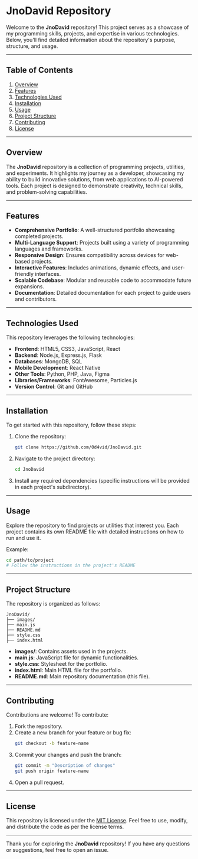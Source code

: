 # JnoDavid Repository

Welcome to the **JnoDavid** repository! This project serves as a showcase of my programming skills, projects, and expertise in various technologies. Below, you'll find detailed information about the repository's purpose, structure, and usage.

---

## Table of Contents
1. [Overview](#overview)
2. [Features](#features)
3. [Technologies Used](#technologies-used)
4. [Installation](#installation)
5. [Usage](#usage)
6. [Project Structure](#project-structure)
7. [Contributing](#contributing)
8. [License](#license)

---

## Overview

The **JnoDavid** repository is a collection of programming projects, utilities, and experiments. It highlights my journey as a developer, showcasing my ability to build innovative solutions, from web applications to AI-powered tools. Each project is designed to demonstrate creativity, technical skills, and problem-solving capabilities.

---

## Features

- **Comprehensive Portfolio**: A well-structured portfolio showcasing completed projects.
- **Multi-Language Support**: Projects built using a variety of programming languages and frameworks.
- **Responsive Design**: Ensures compatibility across devices for web-based projects.
- **Interactive Features**: Includes animations, dynamic effects, and user-friendly interfaces.
- **Scalable Codebase**: Modular and reusable code to accommodate future expansions.
- **Documentation**: Detailed documentation for each project to guide users and contributors.

---

## Technologies Used

This repository leverages the following technologies:

- **Frontend**: HTML5, CSS3, JavaScript, React
- **Backend**: Node.js, Express.js, Flask
- **Databases**: MongoDB, SQL
- **Mobile Development**: React Native
- **Other Tools**: Python, PHP, Java, Figma
- **Libraries/Frameworks**: FontAwesome, Particles.js
- **Version Control**: Git and GitHub

---

## Installation

To get started with this repository, follow these steps:

1. Clone the repository:
    ```bash
    git clone https://github.com/0d4vid/JnoDavid.git
    ```
2. Navigate to the project directory:
    ```bash
    cd JnoDavid
    ```
3. Install any required dependencies (specific instructions will be provided in each project's subdirectory).

---

## Usage

Explore the repository to find projects or utilities that interest you. Each project contains its own README file with detailed instructions on how to run and use it.

Example:
```bash
cd path/to/project
# Follow the instructions in the project's README
```

---

## Project Structure

The repository is organized as follows:

```
JnoDavid/
├── images/
├── main.js
├── README.md
├── style.css
├── index.html
```

- **images/**: Contains assets used in the projects.
- **main.js**: JavaScript file for dynamic functionalities.
- **style.css**: Stylesheet for the portfolio.
- **index.html**: Main HTML file for the portfolio.
- **README.md**: Main repository documentation (this file).

---

## Contributing

Contributions are welcome! To contribute:

1. Fork the repository.
2. Create a new branch for your feature or bug fix:
    ```bash
    git checkout -b feature-name
    ```
3. Commit your changes and push the branch:
    ```bash
    git commit -m "Description of changes"
    git push origin feature-name
    ```
4. Open a pull request.

---

## License

This repository is licensed under the [MIT License](LICENSE). Feel free to use, modify, and distribute the code as per the license terms.

---

Thank you for exploring the **JnoDavid** repository! If you have any questions or suggestions, feel free to open an issue.
